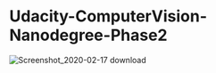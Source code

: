 # Udacity-ComputerVision-Nanodegree-Phase2

![Screenshot_2020-02-17 download](https://user-images.githubusercontent.com/14244685/74621911-fcec1380-5168-11ea-9c22-c76fed2d8278.png)
